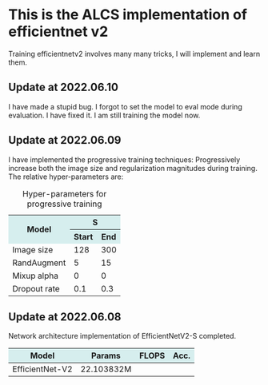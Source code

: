 # This is the ALCS implementation of efficientnet v2

Training efficientnetv2 involves many many tricks, I will implement and learn them.

## Update at 2022.06.10
I have made a stupid bug. I forgot to set the model to eval mode during evaluation. I have fixed it. I am still training the model now.

## Update at 2022.06.09
I have implemented the progressive training techniques: Progressively increase both the image size and regularization magnitudes during training. The relative hyper-parameters are:

<style>
th {
	background-color: #D6EEEE;
    text-align: center
}
</style>
<table>
<caption> Hyper-parameters for progressive training </caption>
<tr>
<th rowspan=2> Model </th> <th colspan=2> S </th> 
</tr>
<tr>
<th> Start </th> <th> End </th>
</tr>
<tr>
<td> Image size </td> <td> 128 </td> <td> 300 </td>
</tr>
<tr>
<td> RandAugment </td> <td> 5 </td> <td> 15 </td>
</tr>
<tr>
<td> Mixup alpha </td> <td> 0 </td> <td> 0 </td>
</tr>
<tr>
<td> Dropout rate </td> <td> 0.1 </td> <td> 0.3 </td>
</tr>
</table>

## Update at 2022.06.08
Network architecture implementation of EfficientNetV2-S completed.

| Model | Params | FLOPS | Acc. |
| ----- | ------ | ----- | ---- |
| EfficientNet-V2 | 22.103832M | | |
